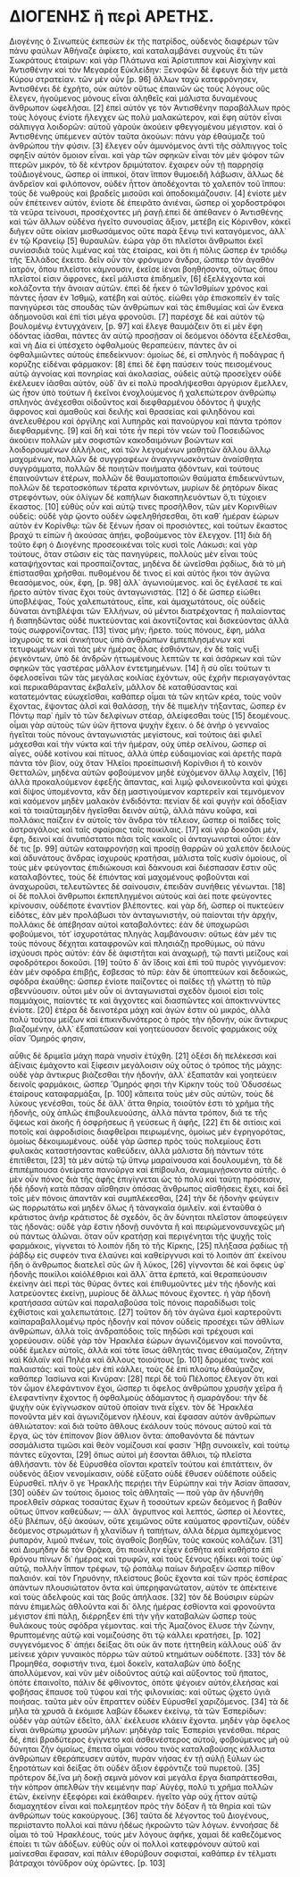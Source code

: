 # ΔΙΟΓΕΝΗΣ ἢ περὶ ΑΡΕΤΗΣ.
Διογένης ὁ Σινωπεὺς ἐκπεσὼν ἐκ τῆς πατρίδος, οὐδενὸς διαφέρων τῶν πάνυ φαύλων 
Ἀθήναζε ἀφίκετο, καὶ καταλαμβάνει συχνοὺς ἔτι τῶν Σωκράτους ἑταίρων: καὶ γὰρ 
Πλάτωνα καὶ Ἀρίστιππον καὶ Αἰσχίνην καὶ Ἀντισθένην καὶ τὸν Μεγαρέα Εὐκλείδην: 
Ξενοφῶν δὲ ἔφευγε διὰ τὴν μετὰ Κύρου στρατείαν. τῶν μὲν οὖν [p. 96] ἄλλων ταχὺ 
κατεφρόνησεν, Ἀντισθένει δὲ ἐχρῆτο, οὐκ αὐτὸν οὕτως ἐπαινῶν ὡς τοὺς λόγους οὓς 
ἔλεγεν, ἡγούμενος μόνους εἶναι ἀληθεῖς καὶ μάλιστα δυναμένους ἄνθρωπον 
ὠφελῆσαι. [2] ἐπεὶ αὐτόν γε τὸν Ἀντισθένην παραβάλλων πρὸς τοὺς λόγους ἐνίοτε 
ἤλεγχεν ὡς πολὺ μαλακώτερον, καὶ ἔφη αὐτὸν εἶναι σάλπιγγα λοιδορῶν: αὑτοῦ 
γὰροὐκ ἀκούειν φθεγγομένου μέγιστον. καὶ ὁ Ἀντισθένης ὑπέμενεν αὐτὸν ταῦτα 
ἀκούων: πάνυ γὰρ ἐθαύμαζε τοῦ ἀνθρώπου τὴν φύσιν. [3] ἔλεγεν οὖν ἀμυνόμενος 
ἀντὶ τῆς σάλπιγγος τοῖς σφηξὶν αὐτὸν ὅμοιον εἶναι. καὶ γὰρ τῶν σφηκῶν εἶναι 
τὸν μὲν ψόφον τῶν πτερῶν μικρόν, τὸ δὲ κέντρον δριμύτατον. ἔχαιρεν οὖν τῇ 
παρρησίᾳ τοῦΔιογένους, ὥσπερ οἱ ἱππικοί, ὅταν ἵππον θυμοειδῆ λάβωσιν, ἄλλως δὲ 
ἀνδρεῖον καὶ φιλόπονον, οὐδὲν ἧττον ἀποδέχονται τὸ χαλεπὸν τοῦ ἵππου: τοὺς δὲ 
νωθροὺς καὶ βραδεῖς μισοῦσι καὶ ἀποδοκιμάζουσιν. [4] ἐνίοτε μὲν οὖν ἐπέτεινεν 
αὐτόν, ἐνίοτε δὲ ἐπειρᾶτο ἀνιέναι, ὥσπερ οἱ χορδοστρόφοι τὰ νεῦρα τείνουσι, 
προσέχοντες μὴ ῥαγῇ.ἐπεὶ δὲ ἀπέθανεν ὁ Ἀντισθένης καὶ τῶν ἄλλων οὐδένα ἡγεῖτο 
συνουσίας ἄξιον, μετέβη εἰς Κόρινθον, κἀκεῖ διῆγεν οὔτε οἰκίαν μισθωσάμενος 
οὔτε παρὰ ξένῳ τινὶ καταγόμενος, ἀλλ᾽ ἐν τῷ Κρανείῳ [5] θυραυλῶν. ἑώρα γὰρ ὅτι 
πλεῖστοι ἄνθρωποι ἐκεῖ συνίασιδιὰ τοὺς λιμένας καὶ τὰς ἑταίρας, καὶ ὅτι ἡ 
πόλις ὥσπερ ἐν τριόδῳ τῆς Ἑλλάδος ἔκειτο. δεῖν οὖν τὸν φρόνιμον ἄνδρα, ὥσπερ 
τὸν ἀγαθὸν ἰατρόν, ὅπου πλεῖστοι κάμνουσιν, ἐκεῖσε ἰέναι βοηθήσοντα, οὕτως 
ὅπου πλεῖστοί εἰσιν ἄφρονες, ἐκεῖ μάλιστα ἐπιδημεῖν, [6] ἐξελέγχοντα καὶ 
κολάζοντα τὴν ἄνοιαν αὐτῶν. ἐπεὶ δὲ ἧκεν ὁ τῶνἸσθμίων χρόνος καὶ πάντες ἦσαν 
ἐν Ἰσθμῷ, κατέβη καὶ αὐτός. εἰώθει γὰρ ἐπισκοπεῖν ἐν ταῖς πανηγύρεσι τὰς 
σπουδὰς τῶν ἀνθρώπων καὶ τὰς ἐπιθυμίας καὶ ὧν ἕνεκα ἀδημονοῦσι καὶ ἐπὶ τίσι 
μέγα φρονοῦσι. [7] παρέσχε δὲ καὶ αὑτὸν τῷ βουλομένῳ ἐντυγχάνειν, [p. 97] καὶ 
ἔλεγε θαυμάζειν ὅτι εἰ μὲν ἔφη ὀδόντας ἰᾶσθαι, πάντες ἂν αὐτῷ προσῇσαν οἱ 
δεόμενοι ὀδόντα ἐξελέσθαι, καὶ νὴ Δία εἰ ὑπέσχετο ὀφθαλμοὺς θεραπεύειν, πάντες 
ἂν οἱ ὀφθαλμιῶντες αὑτοὺς ἐπεδείκνυον: ὁμοίως δέ, εἰ σπληνὸς ἢ ποδάγρας ἢ 
κορύζης εἰδέναι φάρμακον: [8] ἐπεὶ δὲ ἔφη παύσειν τοὺς πεισομένους αὐτῷ 
ἀγνοίας καὶ πονηρίας καὶ ἀκολασίας, οὐδεὶς αὐτῷ προσεῖχεν οὐδὲ ἐκέλευεν ἰᾶσθαι 
αὑτόν, οὐδ᾽ ἂν εἰ πολὺ προσλήψεσθαι ἀργύριον ἔμελλεν, ὡς ἧ̣̣̓τον ὑπὸ τούτων ἢ 
ἐκεῖνοι ἐνοχλούμενος ἢ χαλεπώτερον ἀνθρώπῳ σπληνὸς ἀνέχεσθαι οἰδοῦντος καὶ 
διεφθαρμένου ὀδόντος ἢ ψυχῆς ἄφρονος καὶ ἀμαθοῦς καὶ δειλῆς καὶ θρασείας καὶ 
φιληδόνου καὶ ἀνελευθέρου καὶ ὀργίλης καὶ λυπηρᾶς καὶ πανούργου καὶ πάντα 
τρόπον διεφθαρμένης. [9] καὶ δὴ καὶ τότε ἦν περὶ τὸν νεὼν τοῦ Ποσειδῶνος 
ἀκούειν πολλῶν μὲν σοφιστῶν κακοδαιμόνων βοώντων καὶ λοιδορουμένων ἀλλήλοις, 
καὶ τῶν λεγομένων μαθητῶν ἄλλου ἄλλῳ μαχομένων, πολλῶν δὲ συγγραφέων 
ἀναγιγνωσκόντων ἀναίσθητα συγγράμματα, πολλῶν δὲ ποιητῶν ποιήματα ᾀδόντων, καὶ 
τούτους ἐπαινούντων ἑτέρων, πολλῶν δὲ θαυματοποιῶν θαύματα ἐπιδεικνύντων, 
πολλῶν δὲ τερατοσκόπων τέρατα κρινόντων, μυρίων δὲ ῥητόρων δίκας στρεφόντων, 
οὐκ ὀλίγων δὲ καπήλων διακαπηλευόντων ὅ,τι τύχοιεν ἕκαστος. [10] εὐθὺς οὖν καὶ 
αὐτῷ τινες προσῆλθον, τῶν μὲν Κορινθίων οὐδείς: οὐδὲ γὰρ ᾤοντο οὐδὲν 
ὠφεληθήσεσθαι, ὅτι καθ᾽ ἡμέραν ἑώρων αὐτὸν ἐν Κορίνθῳ: τῶν δὲ ξένων ἦσαν οἱ 
προσιόντες, καὶ τούτων ἕκαστος βραχύ τι εἰπὼν ἢ ἀκούσας ἀπῄει, φοβούμενος τὸν 
ἔλεγχον. [11] διὰ δὴ τοῦτο ἔφη ὁ Διογένης προσεοικέναι τοῖς κυσὶ τοῖς Λάκωσι: 
καὶ γὰρ τούτους, ὅταν στῶσιν εἰς τὰς πανηγύρεις, πολλοὺς μὲν εἶναι τοὺς 
καταψήχοντας καὶ προσπαίζοντας, μηδένα δὲ ὠνεῖσθαι ῥᾳδίως, διὰ τὸ μὴ 
ἐπίστασθαι χρῆσθαι. πυθομένου δέ τινος εἰ καὶ αὐτὸς ἥκοι τὸν ἀγῶνα θεασόμενος, 
οὐκ, ἔφη, [p. 98] ἀλλ᾽ ἀγωνιούμενος. καὶ ὃς ἐγέλασέ τε καὶ ἤρετο αὐτὸν τίνας 
ἔχοι τοὺς ἀνταγωνιστάς. [12] ὁ δὲ ὥσπερ εἰώθει ὑποβλέψας, Τοὺς χαλεπωτάτους, 
εἶπε, καὶ ἀμαχωτάτους, οἷς οὐδεὶς δύναται ἀντιβλέψαι τῶν Ἑλλήνων, οὐ μέντοι 
διατρέχοντας ἢ παλαίοντας ἢ διαπηδῶντας οὐδὲ πυκτεύοντας καὶ ἀκοντίζοντας καὶ 
δισκεύοντας ἀλλὰ τοὺς σωφρονίζοντας. [13] τίνας μήν; ἤρετο. τοὺς πόνους, ἔφη, 
μάλα ἰσχυρούς τε καὶ ἀνικήτους ὑπὸ ἀνθρώπων ἐμπεπλησμένων καὶ τετυφωμένων καὶ 
τὰς μὲν ἡμέρας ὅλας ἐσθιόντων, ἐν δὲ ταῖς νυξὶ ῥεγκόντων, ὑπὸ δὲ ἀνδρῶν 
ἡττωμένους λεπτῶν τε καὶ ἀσάρκων καὶ τῶν σφηκῶν τὰς γαστέρας μᾶλλον 
ἐντετμημένων. [14] ἢ σὺ οἴει τούτων τι ὄφελοσεἶναι τῶν τὰς μεγάλας κοιλίας 
ἐχόντων, οὓς ἐχρῆν περιαγαγόντας καὶ περικαθάραντας ἐκβαλεῖν, μᾶλλον δὲ 
καταθύσαντας καὶ κατατεμόντας εὐωχεῖσθαι, καθάπερ οἶμαι τὰ τῶν κητῶν κρέα, 
τοὺς νοῦν ἔχοντας, ἕψοντας ἁλσὶ καὶ θαλάσσῃ, τὴν δὲ πιμελὴν τήξαντας, ὥσπερ ἐν 
Πόντῳ παρ᾽ ἡμῖν τὸ τῶν δελφίνων στέαρ, ἀλείφεσθαι τοὺς [15] δεομένους. οἶμαι 
γὰρ αὐτοὺς τῶν ὑῶν ἥττονα ψυχὴν ἔχειν. ὁ δὲ ἀνὴρ ὁ γενναῖος ἡγεῖται τοὺς 
πόνους ἀνταγωνιστὰς μεγίστους, καὶ τούτοις ἀεὶ φιλεῖ μάχεσθαι καὶ τὴν νύκτα 
καὶ τὴν ἡμέραν, οὐχ ὑπὲρ σελίνου, ὥσπερ αἱ αἶγες, οὐδὲ κοτίνου καὶ πίτυος, 
ἀλλὰ ὑπὲρ εὐδαιμονίας καὶ ἀρετῆς παρὰ πάντα τὸν βίον, οὐχ ὅταν Ἠλεῖοι 
προείπωσινἢ Κορίνθιοι ἢ τὸ κοινὸν Θετταλῶν, μηδένα αὐτῶν φοβούμενον μηδὲ 
εὐχόμενον ἄλλῳ λαχεῖν, [16] ἀλλὰ προκαλούμενον ἐφεξῆς ἅπαντας, καὶ λιμῷ 
φιλονεικοῦντα καὶ ψύχει καὶ δίψος ὑπομένοντα, κἂν δέῃ μαστιγούμενον καρτερεῖν 
καὶ τεμνόμενον καὶ καόμενον μηδὲν μαλακὸν ἐνδιδόντα: πενίαν δὲ καὶ φυγὴν καὶ 
ἀδοξίαν καὶ τὰ τοιαῦταμηδὲν ἡγεῖσθαι δεινὸν αὑτῷ, ἀλλὰ πάνυ κοῦφα, καὶ 
πολλάκις παίζειν ἐν αὐτοῖς τὸν ἄνδρα τὸν τέλειον, ὥσπερ οἱ παῖδες τοῖς 
ἀστραγάλοις καὶ ταῖς σφαίραις ταῖς ποικίλαις. [17] καὶ γὰρ δοκοῦσι μέν, ἔφη, 
δεινοὶ καὶ ἀνυπόστατοι πᾶσι τοῖς κακοῖς οἱ ἀνταγωνισταὶ οὗτοι: ἐὰν δέ τις 
[p. 99] αὐτῶν καταφρονήσῃ καὶ προσίῃ θαρρῶν οὐ χαλεπὸν δειλοὺς καὶ ἀδυνάτους 
ἄνδρας ἰσχυροὺς κρατῆσαι, μάλιστα τοῖς κυσὶν ὁμοίους, οἳ τοὺς μὲν φεύγοντας 
ἐπιδιώκουσι καὶ δάκνουσι καὶ διέσπασαν ἔστιν οὓς καταλαβόντες, τοὺς δὲ 
ἐπιόντας καὶ μαχομένους φοβοῦνται καὶ ἀναχωροῦσι, τελευτῶντες δὲ σαίνουσιν, 
ἐπειδὰν συνήθεις γένωνται. [18] οἱ δὲ πολλοὶ ἄνθρωποι ἐκπεπληγμένοι αὐτοὺς καὶ 
ἀεί ποτε φεύγοντες κρίνουσιν, οὐδέποτε ἐναντίον βλέποντες. καὶ γὰρ δή, ὥσπερ 
οἱ πυκτεύειν εἰδότες, ἐὰν μὲν προλάβωσι τὸν ἀνταγωνιστήν, οὐ παίονται τὴν 
ἀρχήν, πολλάκις δὲ ἀπέβησαν αὐτοὶ καταβαλόντες: ἐὰν δὲ ὑποχωρῶσι φοβούμενοι, 
τότ᾽ ἰσχυροτάτας πληγὰς λαμβάνουσιν: οὕτως ἐὰν μέν τις τοὺς πόνους δέχηται 
καταφρονῶν καὶ πλησιάζῃ προθύμως, οὐ πάνυ ἰσχύουσι πρὸς αὐτόν: ἐὰν δὲ 
ἀφιστῆται καὶ ἀναχωρῇ, τῷ παντὶ μείζους καὶ σφοδρότεροι δοκοῦσι. [19] τοῦτο δ᾽ 
ἂν ἴδοις καὶ ἐπὶ τοῦ πυρὸς γιγνόμενον: ἐὰν μὲν σφόδρα ἐπιβῇς, ἔσβεσας τὸ πῦρ: 
ἐὰν δὲ ὑποπτεύων καὶ δεδοικώς, σφόδρα ἐκαύθης: ὥσπερ ἐνίοτε παίζοντες οἱ 
παῖδες τῇ γλώττῃ τὸ πῦρ σβεννύουσιν. οὗτοι μὲν οὖν οἱ ἀνταγωνισταὶ σχεδὸν 
ὅμοιοί εἰσι τοῖς παμμάχοις, παίοντές τε καὶ ἄγχοντες καὶ διασπῶντες καὶ 
ἀποκτιννύντες ἐνίοτε. [20] ἑτέρα δὲ δεινοτέρα μάχη καὶ ἀγών ἐστιν οὐ μικρός, 
ἀλλὰ πολὺ τούτου μείζων καὶ ἐπικινδυνότερος ὁ πρὸς τὴν ἡδονήν, οὐκ ἄντικρυς 
βιαζομένην, ἀλλ᾽ ἐξαπατῶσαν καὶ γοητεύουσαν δεινοῖς φαρμάκοις οὐχ οἵαν Ὅμηρός 
φησιν,

αὖθις δὲ δριμεῖα μάχη παρὰ νηυσὶν ἐτύχθη. [21] 
ὀξέσι δὴ πελέκεσσι καὶ ἀξίναις ἐμάχοντο 
καὶ ξίφεσιν μεγάλοισιν
οὐχ οὗτος ὁ τρόπος τῆς μάχης: οὐδὲ γὰρ ἄντικρυς βιάζεσθαι τὴν ἡδονήν, ἀλλ᾽ 
ἐξαπατᾶν καὶ γοητεύειν δεινοῖς φαρμάκοις, ὥσπερ Ὅμηρός φησι τὴν Κίρκην τοὺς 
τοῦ Ὀδυσσέως ἑταίρους καταφαρμάξαι, [p. 100] κἄπειτα τοὺς μὲν σῦς αὐτῶν, τοὺς 
δὲ λύκους γενέσθαι, τοὺς δὲ ἄλλ᾽ ἄττα θηρία, τοιοῦτόν ἐστι τὸ χρῆμα τῆς 
ἡδονῆς, οὐχ ἁπλῶς ἐπιβουλευούσης, ἀλλὰ πάντα τρόπον, διά τε τῆς ὄψεως καὶ 
ἀκοῆς ἢ ὀσφρήσεως ἢ γεύσεως ἢ ἁφῆς, [22] ἔτι δὲ σιτίοις καὶ ποτοῖς καὶ 
ἀφροδισίοις διαφθεῖραι πειρωμένης, ὁμοίως μὲν ἐγρηγορότας, ὁμοίως 
δὲκοιμωμένους. οὐδὲ γὰρ ὥσπερ πρὸς τοὺς πολεμίους ἔστι φυλακὰς καταστήσαντας 
καθεύδειν, ἀλλὰ μάλιστα δὴ πάντων τότε ἐπιτίθεται, [23] τὰ μὲν αὐτῷ τῷ ὕπνῳ 
μαραίνουσα καὶ δουλουμένη, τὰ δὲ ἐπιπέμπουσα ὀνείρατα πανοῦργα καὶ ἐπίβουλα, 
ἀναμιμνῄσκοντα αὐτῆς. ὁ μὲν οὖν πόνος διὰ τῆς ἁφῆς ἐπιγίγνεται ὡς τὸ πολὺ καὶ 
ταύτῃ πρόσεισιν, ἡδὲ ἡδονὴ κατὰ πᾶσαν αἴσθησιν ὁπόσας ἄνθρωπος αἰσθήσεις ἔχει, 
καὶ δεῖ τοῖς μὲν πόνοις ἀπαντᾶν καὶ συμπλέκεσθαι, [24] τὴν δὲ ἡδονὴν φεύγειν 
ὡς πορρωτάτω καὶ μηδὲν ὅλως ἢ τἀναγκαῖα ὁμιλεῖν. καὶ ἐνταῦθα ὁ κράτιστος ἀνήρ 
κράτιστος δὲ σχεδόν, ὃς ἂν δύνηται πλεῖστον ἀποφεύγειν τὰς ἡδονάς: οὐδὲ γὰρ 
ἔστιν ἡδονῇ συνόντα ἢ καὶ πειρώμενονσυνεχῶς μὴ οὐ πάντως ἁλῶναι. ὅταν οὖν 
κρατήσῃ καὶ περιγένηται τῆς ψυχῆς τοῖς φαρμάκοις, γίγνεται τὸ λοιπὸν ἤδη τὸ 
τῆς Κίρκης, [25] πλήξασα ῥᾳδίως τῇ ῥάβδῳ εἰς συφεόν τινα ἐλαύνει καὶ 
καθείργνυσι καὶ τὸ λοιπὸν ἀπ᾽ ἐκείνου ἤδη ὁ ἄνθρωπος διατελεῖ σῦς ὢν ἢ λύκος, 
[26] γίγνονται δὲ καὶ ὄφεις ὑφ᾽ ἡδονῆς ποικίλοι καὶὀλέθριοι καὶ ἄλλ᾽ ἄττα 
ἑρπετά, καὶ θεραπεύουσιν ἐκείνην ἀεὶ περὶ τὰς θύρας ὄντες καὶ ἐπιθυμοῦντες μὲν 
τῆς ἡδονῆς καὶ λατρεύοντες ἐκείνῃ, μυρίους δὲ ἄλλως πόνους ἔχοντες. ἡ γὰρ 
ἡδονὴ κρατήσασα αὐτῶν καὶ παραλαβοῦσα τοῖς πόνοις παραδίδωσι τοῖς ἐχθίστοις 
καὶ χαλεπωτάτοις. [27] τοῦτον δὴ τὸν ἀγῶνα ἐμοὶ καρτεροῦντι καὶπαραβαλλομένῳ 
πρὸς ἡδονὴν καὶ πόνον οὐδεὶς προσέχει τῶν ἀθλίων ἀνθρώπων, ἀλλὰ τοῖς 
ἀνδραπόδοις τοῖς πηδῶσι καὶ τρέχουσι καὶ χορεύουσιν. οὐδὲ γὰρ τὸν Ἡρακλέα 
ἑώρων ἀγωνιζόμενον καὶ πονοῦντα, οὐδὲ ἔμελεν αὐτοῖς, ἀλλὰ καὶ τότε ἴσως 
ἀθλητάς τινας ἐθαύμαζον, Ζήτην καὶ Κάλαϊν καὶ Πηλέα καὶ ἄλλους τοιούτους
[p. 101] δρομέας τινὰς καὶ παλαιστάς: καὶ τοὺς μὲν ἐπὶ κάλλει, τοὺς δὲ ἐπὶ 
πλούτῳ ἐθαύμαζον, καθάπερ Ἰασίωνα καὶ Κινύραν: [28] περὶ δὲ τοῦ Πέλοπος ἔλεγον 
ὅτι καὶ τὸν ὦμον ἐλεφάντινον ἔχοι, ὥσπερ τι ὄφελος ἀνθρώπου χρυσῆν χεῖρα ἢ 
ἐλεφαντίνην ἔχοντος ἢ ὀφθαλμοὺς ἀδάμαντος ἢ σμαράγδου: τὴν δὲ ψυχὴν οὐκ 
ἐγίγνωσκον αὐτοῦ ὁποίαν τινὰ εἶχεν. τὸν δὲ Ἡρακλέα πονοῦντα μὲν καὶ 
ἀγωνιζόμενον ἠλέουν, καὶ ἔφασαν αὐτὸν ἀνθρώπων ἀθλιώτατον: καὶ διὰ τοῦτο 
ἄθλους ἐκάλουν τοὺς πόνους αὐτοῦ καὶ τὰ ἔργα, ὡς τὸν ἐπίπονον βίον ἄθλιον 
ὄντα: ἀποθανόντα δὲ πάντων σσσμάλιστα τιμῶσι καὶ θεὸν νομίζουσι καί φασιν Ἥβῃ 
συνοικεῖν, καὶ τούτῳ πάντες εὔχονται, [29] ὅπως αὐτοὶ μὴ ἔσονται ἄθλιοι, τῷ 
πλεῖστα ἀθλήσαντι. τὸν δὲ Εὐρυσθέα οἴονται κρατεῖν τούτου καὶ ἐπιτάττειν, ὃν 
οὐδενὸς ἄξιον νενομίκασιν, οὐδὲ εὔξατο οὐδὲ ἔθυσεν οὐδέποτε οὐδεὶς Εὐρυσθεῖ. 
πλὴν ὅ γε Ἡρακλῆς περιῄει τὴν Εὐρώπην καὶ τὴν Ἀσίαν ἅπασαν, [30] οὐδὲν ὢν 
τούτοις ὅμοιος τοῖς ἀθληταῖς — ποῦ γὰρ ἂν ἠδυνήθη προελθεῖν σάρκας τοσαύτας 
ἔχων ἢ τοσούτων κρεῶν δεόμενος ἢ βαθὺν οὕτως ὕπνον καθεύδων; — ἀλλ᾽ ἄγρυπνος 
καὶ λεπτός, ὥσπερ οἱ λέοντες, ὀξὺ βλέπων, ὀξὺ ἀκούων, οὔτε χειμῶνος οὔτε 
καύματος φροντίζων, οὐδὲν δεόμενος στρωμάτων ἢ χλανίδων ἢ ταπήτων, ἀλλὰ δέρμα 
ἀμπεχόμενος ῥυπαρόν, λιμοῦ πνέων, τοῖς ἀγαθοῖς βοηθῶν, τοὺς κακοὺς κολάζων. 
[31] καὶ Διομήδην δὲ τὸν Θρᾷκα, ὅτι ποικίλην εἶχεν ἐσθῆτα καὶ καθῆστο ἐπὶ 
θρόνου πίνων δι᾽ ἡμέρας καὶ τρυφῶν, καὶ τοὺς ξένους ἠδίκει καὶ τοὺς ὑφ᾽ αὑτῷ, 
πολλὴν ἵππον τρέφων, τῷ ῥοπάλῳ παίων διήραξεν ὥσπερ πίθον παλαιόν. καὶ τὸν 
Γηρυόνην, πλείστους βοῦς ἔχοντα καὶ τῶν πρὸς ἑσπέρας ἁπάντων πλουσιώτατον ὄντα 
καὶ ὑπερηφανώτατον, αὐτόν τε ἀπέκτεινε καὶ τοὺς ἀδελφοὺς καὶ τὰς βοῦς ἀπήλασε. 
[32] τὸν δὲ Βούσιριν εὑρὼν πάνυ ἐπιμελῶς ἀθλοῦντα καὶ δι᾽ ὅλης ἡμέρας ἐσθίοντα 
καὶ φρονοῦντα μέγιστον ἐπὶ πάλῃ, διέρρηξεν ἐπὶ τὴν γῆν καταβαλὼν ὥσπερ τοὺς 
θυλάκους τοὺς σφόδρα γέμοντας. καὶ τῆς Ἀμαζόνος ἔλυσε τὴν ζώνην, θρυπτομένης 
αὐτῷ καὶ νομιζούσης ὅτι τῷ κάλλει κρατήσει, [p. 102] συγγενόμενος δ᾽ ἀπῄει 
δείξας ὅτι οὐκ ἄν ποτε ἡττηθείη κάλλους οὐδ᾽ ἂν μείνειε χάριν γυναικὸς πόρρω 
τῶν αὑτοῦ κτημάτων οὐδέποτε. [33] τὸν δὲ Προμηθέα, σοφιστήν τινα, ἐμοὶ δοκεῖν, 
καταλαβὼν ὑπὸ δόξης ἀπολλύμενον, καὶ νῦν μὲν οἰδοῦντος αὐτῷ καὶ αὔξοντος τοῦ 
ἥπατος, ὁπότε ἐπαινοῖτο, πάλιν δὲ φθίνοντος, ὁπότε ψέγοιεν αὐτόν,ἐλεήσας καὶ 
φοβήσας ἔπαυσε τοῦ τύφου καὶ τῆς φιλονικίας: καὶ οὕτως ᾤχετο ὑγιᾶ ποιήσας. 
ταῦτα μὲν οὖν ἔπραττεν οὐδὲν Εὐρυσθεῖ χαριζόμενος. [34] τὰ δὲ μῆλα τὰ χρυσᾶ ἃ 
ἐκόμισε λαβὼν ἔδωκεν ἐκείνῳ, τὰ τῶν Ἑσπερίδων: οὐδὲν γὰρ αὐτῶν ἐδεῖτο, ἀλλ᾽ 
ἐκέλευσε κλάειν ἔχοντα. μηδὲν γὰρ ὄφελος εἶναι ἀνθρώπῳ χρυσῶν μήλων: μηδὲγὰρ 
ταῖς Ἑσπερίσι γενέσθαι. πέρας δέ, ἐπεὶ βραδύτερος ἐγίγνετο καὶ ἀσθενέστερος 
αὑτοῦ, φοβούμενος μὴ οὐ δύνηται ζῆν ὁμοίως, ἔπειτα οἶμαι νόσου τινὸς 
καταλαβούσης κάλλιστα ἀνθρώπων ἐθεράπευσεν αὑτόν, πυρὰν νήσας ἐν τῇ αὐλῇ ξύλων 
ὡς ξηροτάτων καὶ δείξας ὅτι οὐδὲν ἄξιον ἐφρόντιζε τοῦ πυρετοῦ. [35] πρότερον 
δέ,ἵνα μὴ δοκῇ σεμνὰ μόνον καὶ μεγάλα ἔργα διαπράττεσθαι, τὴν κόπρον ἀπελθὼν 
τὴν κειμένην παρ᾽ Αὐγέᾳ, πολύ τι χρῆμα πολλῶν ἐτῶν, ἐκείνην ἐξεφόρει καὶ 
ἐκάθαιρεν. ἡγεῖτο γὰρ οὐχ ἧττον αὑτῷ διαμαχητέον εἶναι καὶ πολεμητέον πρὸς τὴν 
δόξαν ἢ τὰ θηρία καὶ τῶν ἀνθρώπων τοὺς κακούργους. [36] ταῦτα δὲ λέγοντος τοῦ 
Διογένους, περιίσταντο πολλοὶ καὶ πάνυ ἡδέως ἠκροῶντο τῶν λόγων. ἐννοήσας δὲ 
οἶμαι τὸ τοῦ Ἡρακλέους, τοὺς μὲν λόγους ἀφῆκε, χαμαὶ δὲ καθεζόμενος ἐποίει τι 
τῶν ἀδόξων. εὐθὺς οὖν οἱ πολλοὶ κατεφρόνουν αὐτοῦ καὶ μαίνεσθαι ἔφασαν, καὶ 
πάλιν ἐθορύβουν σοφισταί, καθάπερ ἐν τέλματι βάτραχοι τὸνὕδρον οὐχ ὁρῶντες. [p. 103]
